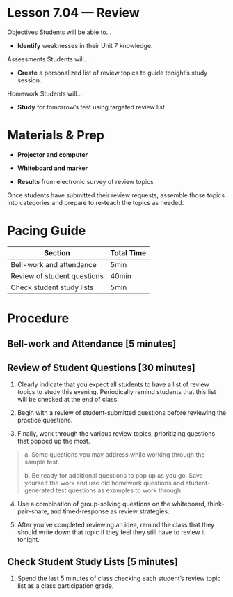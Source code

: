 Lesson 7.04 — Review
====================================================================================================

Objectives Students will be able to…

-   **Identify** weaknesses in their Unit 7 knowledge.

Assessments Students will...

-   **Create** a personalized list of review topics to guide tonight’s study session.

Homework Students will...

-   **Study** for tomorrow’s test using targeted review list

Materials & Prep
================

-   **Projector and computer**

-   **Whiteboard and marker**

-   **Results** from electronic survey of review topics

Once students have submitted their review requests, assemble those topics into categories and prepare to re-teach the topics as needed.

Pacing Guide
============

| Section                     | Total Time |
|-----------------------------|------------|
| Bell-work and attendance    | 5min       |
| Review of student questions | 40min      |
| Check student study lists   | 5min       |

Procedure
=========

Bell-work and Attendance \[5 minutes\]
--------------------------------------

Review of Student Questions \[30 minutes\]
------------------------------------------

1. Clearly indicate that you expect all students to have a list of review topics to study this evening. Periodically remind students that this list will be checked at the end of class.

2. Begin with a review of student-submitted questions before reviewing the practice questions.

3. Finally, work through the various review topics, prioritizing questions that popped up the most.

> a. Some questions you may address while working through the sample test.
>
> b. Be ready for additional questions to pop up as you go. Save yourself the work and use old homework questions and student-generated test questions as examples to work through.

4. Use a combination of group-solving questions on the whiteboard, think-pair-share, and timed-response as review strategies.

5. After you’ve completed reviewing an idea, remind the class that they should write down that topic if they feel they still have to review it tonight.

Check Student Study Lists \[5 minutes\]
---------------------------------------

1. Spend the last 5 minutes of class checking each student’s review topic list as a class participation grade.
